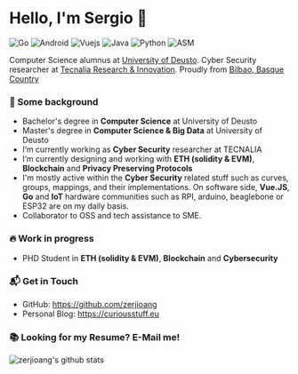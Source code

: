 # Hello, I'm Sergio 👋

![Go](https://img.shields.io/badge/Go-Expert-blue)
![Android](https://img.shields.io/badge/Android-Expert-blue)
![Vuejs](https://img.shields.io/badge/Vuejs-Expert-blue)
![Java](https://img.shields.io/badge/Java-Intermediate-green)
![Python](https://img.shields.io/badge/Python-Intermediate-green)
![ASM](https://img.shields.io/badge/Assembly-Beginner-yellow)

Computer Science alumnus at [University of Deusto](https://www.deusto.es/cs/Satellite/deusto/es/universidad-deusto). Cyber Security researcher at [Tecnalia Research & Innovation](https://www.tecnalia.com/). Proudly from [Bilbao, Basque Country](https://www.basquecountry.eus/inicio/)

### 🔨 Some background

- Bachelor's degree in **Computer Science** at University of Deusto
- Master's degree in **Computer Science & Big Data** at University of Deusto
- I’m currently working as **Cyber Security** researcher at TECNALIA
- I’m currently designing and working with **ETH (solidity & EVM)**, **Blockchain** and **Privacy Preserving Protocols**
- I'm mostly active within the **Cyber Security** related stuff such as curves, groups, mappings, and their implementations. On software side, **Vue.JS**, **Go** and **IoT** hardware communities such as RPI, arduino, beaglebone or ESP32 are on my daily basis.
- Collaborator to OSS and tech assistance to SME.

### 🔥 Work in progress

- PHD Student in **ETH (solidity & EVM)**, **Blockchain** and **Cybersecurity**

### 📬 Get in Touch

- GitHub: https://github.com/zerjioang
- Personal Blog: https://curiousstuff.eu

### 📚 Looking for my Resume? E-Mail me!

![zerjioang's github stats](https://github-readme-stats.vercel.app/api?username=zerjioang&show_icons=true&hide_border=true)
